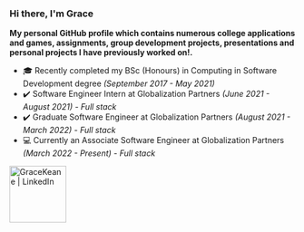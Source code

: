 ### Hi there, I'm Grace <img src="https://raw.githubusercontent.com/MartinHeinz/MartinHeinz/master/wave.gif" width="10px">

<b>My personal GitHub profile which contains numerous college applications and games, assignments, group development projects, presentations and personal projects I have  previously worked on!.</b>

- 🎓 Recently completed my BSc (Honours) in Computing in Software Development degree <i>(September 2017 - May 2021)</i>
- ✔️ Software Engineer Intern at Globalization Partners <i>(June 2021 - August 2021) -  Full stack </i>
- ✔️ Graduate Software Engineer at Globalization Partners <i>(August 2021 - March 2022) - Full stack </i>
- 💻 Currently an Associate Software Engineer at Globalization Partners <i>(March 2022 - Present) - Full stack </i>

[<img align="left" alt="GraceKeane | LinkedIn" width="100px" src="https://cdn4.iconfinder.com/data/icons/flat-brand-logo-2/512/linkedin-256.png" />][LinkedIn]

[LinkedIn]: https://www.linkedin.com/in/grace-keane-softwaredevelopment/

